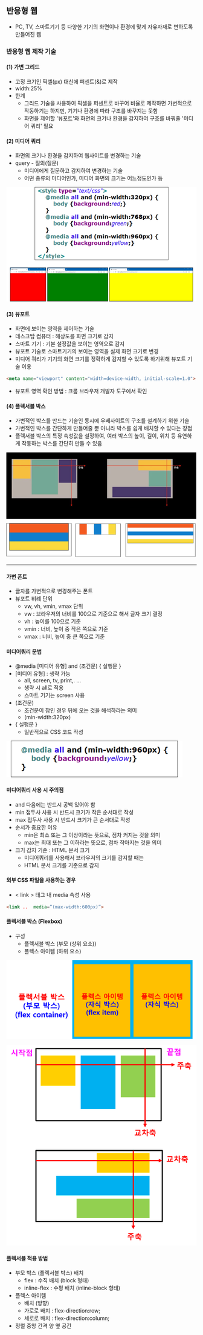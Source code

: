 ## 반응형 웹
- PC, TV, 스마트기기 등 다양한 기기의 화면이나 환경에 맞게 자유자재로 변하도록 만들어진 웹

### 반응형 웹 제작 기술
#### (1) 가변 그리드
- 고정 크기인 픽셀(px) 대신에 퍼센트(&)로 제작
- width:25%
- 한계
    - 그리드 기술을 사용하여 픽셀을 퍼센트로 바꾸어 비율로 제작하면 가변적으로 작동하기는 하지만, 기기나 환경에 따라 구조를 바꾸지는 못함
    - 화면을 제어할 '뷰포트'와 화면의 크기나 환경을 감지하여 구조를 바꿔줄 '미디어 쿼리' 필요

#### (2) 미디어 쿼리
- 화면의 크기나 환경을 감지하여 웹사이트를 변경하는 기술
- query - 질의(질문)
    - 미디어에게 질문하고 감지하여 변경하는 기술
    - 어떤 종류의 미디어인가, 미디어 화면의 크기는 어느정도인가 등

![media_query](../image/media_query.png)

#### (3) 뷰포트
- 화면에 보이는 영역을 제어하는 기술
- 데스크탑 컴퓨터 : 해상도를 화면 크기로 감지
- 스마트 기기 : 기본 설정값을 보이는 영역으로 감지
- 뷰포트 기술로 스마트기기의 보이는 영역을 실제 화면 크기로 변경
- 미디어 쿼리가 기기의 화면 크기를 정확하게 감지할 수 있도록 하기위해 뷰포트 기술 이용
```html
<meta name="viewport" content="width=device-width, initial-scale=1.0">
```
- 뷰포트 영역 확인 방법 : 크롬 브라우저 개발자 도구에서 확인

#### (4) 플렉서블 박스
- 가변적인 박스를 만드는 기술인 동시에 우베사이트의 구조를 설계하기 위한 기술
- 가변적인 박스를 간단하게 만들어줄 뿐 아니라 박스를 쉽게 배치할 수 있다는 장점
- 플렉서블 박스의 특정 속성값을 설정하여, 여러 박스의 높이, 길이, 위치 등 유연하게 작동하는 박스를 간단히 만들 수 있음

![flexible_box](../image/flexible_box.png)

---
#### 가변 폰트
- 글자를 가변적으로 변경해주는 폰트
- 뷰포트 비례 단위
    - vw, vh, vmin, vmax 단위
    - vw : 브라우저의 너비를 100으로 기준으로 해서 글자 크기 결정
    - vh : 높이를 100으로 기준
    - vmin : 너비, 높이 중 작은 쪽으로 기준
    - vmax : 너비, 높이 중 큰 쪽으로 기준

#### 미디어쿼리 문법
- @media [미디어 유형] and (조건문) {  실행문 }
- [미디어 유형] : 생략 가능
    - all, screen, tv, print,. …
    - 생략 시 all로 적용
    - 스마트 기기는 screen 사용
- (조건문)
    - 조건문이 참인 경우 뒤에 오는 것을 해석하라는 의미
    - (min-width:320px)
- { 실행문 }
    - 일반적으로 CSS 코드 작성

![media_query_grammar](../image/media_query_grammar.png)

#### 미디어쿼리 사용 시 주의점
- and 다음에는 반드시 공백 있어야 함
- min 접두사 사용 시 반드시 크기가 작은 순서대로 작성
- max 접두사 사용 시 반드시 크기가 큰 순서대로 작성
- 순서가 중요한 이유
    - min은 최소 또는 그 이상이라는 뜻으로, 점차 커지는 것을 의미
    - max는 최대 또는 그 이하라는 뜻으로, 점차 작아지는 것을 의미
- 크기 감지 기준 : HTML 문서 크기
    - 미디어쿼리를 사용해서 브라우저의 크기를 감지할 때는 
    - HTML 문서 크기를 기준으로 감지

#### 외부 CSS 파일을 사용하는 경우
- < link > 태그 내 media 속성 사용
```html
<link ..  media=”(max-width:600px)”>
```

#### 플렉서블 박스 (Flexbox)
- 구성
    - 플렉서블 박스 (부모 (상위 요소))
    - 플렉스 아이템 (하위 요소)

![flex_box_structure](../image/flex_box_structure.png)

![flex_box_structure2](../image/flex_box_structure2.png)

#### 플렉서블 적용 방법
- 부모 박스 (플렉서블 박스) 배치 
    - flex : 수직 배치 (block 형태)
    - inline-flex : 수평 배치 (inline-block 형태)
- 플렉스 아이템 
    - 배치 (방향)
    - 가로로 배치 : flex-direction:row;
    - 세로로 배치 : flex-direction:column;
- 정렬
    중앙
    간격
    양 옆 공간
